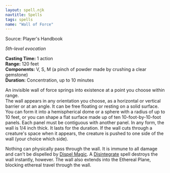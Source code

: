 ```yaml
---
layout: spell.njk
navtitle: Spells
tags: spells
name: "Wall of Force"
---
```

Source: Player's Handbook

_5th-level evocation_

**Casting Time:** 1 action  
**Range:** 120 feet  
**Components:** V, S, M (a pinch of powder made by crushing a clear gemstone)  
**Duration:** Concentration, up to 10 minutes

An invisible wall of force springs into existence at a point you choose within range.  
The wall appears in any orientation you choose, as a horizontal or vertical barrier or at an angle. It can be free floating or resting on a solid surface. You can form it into a hemispherical dome or a sphere with a radius of up to 10 feet, or you can shape a flat surface made up of ten 10-foot-by-10-foot panels. Each panel must be contiguous with another panel. In any form, the wall is 1/4 inch thick. It lasts for the duration. If the wall cuts through a creature's space when it appears, the creature is pushed to one side of the wall (your choice which side).

Nothing can physically pass through the wall. It is immune to all damage and can't be dispelled by <a href="{{ '/spells/Dispel Magic' | url }}">Dispel Magic</a>. A <a href="{{ '/spells/Disintegrate' | url }}">Disintegrate</a> spell destroys the wall instantly, however. The wall also extends into the Ethereal Plane, blocking ethereal travel through the wall.
